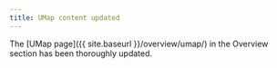 ```yaml
---
title: UMap content updated
---
```


The [UMap page]({{ site.baseurl }}/overview/umap/) in the Overview section
has been thoroughly updated.
